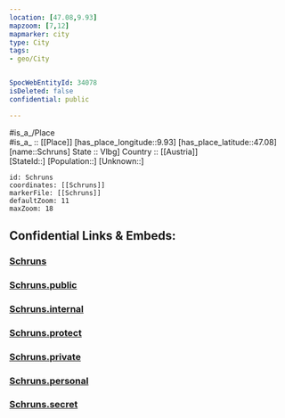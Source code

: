 ```yaml
---
location: [47.08,9.93] 
mapzoom: [7,12] 
mapmarker: city 
type: City
tags:
- geo/City


SpocWebEntityId: 34078
isDeleted: false
confidential: public

---
```

#is_a_/Place  
#is_a_ :: [[Place]] 
[has_place_longitude::9.93] 
[has_place_latitude::47.08] 
[name::Schruns] 
State :: Vlbg] 
Country :: [[Austria]]  
[StateId::] 
[Population::] 
[Unknown::] 


```leaflet
id: Schruns
coordinates: [[Schruns]] 
markerFile: [[Schruns]] 
defaultZoom: 11 
maxZoom: 18
```


## Confidential Links & Embeds: 

### [Schruns](/_Standards/Earth/Continent/Europe/Europe~Central/Austria/Austrias_States/Vorarlberg/City/Schruns.md) 

### [Schruns.public](/_public/Earth/Continent/Europe/Europe~Central/Austria/Austrias_States/Vorarlberg/City/Schruns.public.md) 

### [Schruns.internal](/_internal/Earth/Continent/Europe/Europe~Central/Austria/Austrias_States/Vorarlberg/City/Schruns.internal.md) 

### [Schruns.protect](/_protect/Earth/Continent/Europe/Europe~Central/Austria/Austrias_States/Vorarlberg/City/Schruns.protect.md) 

### [Schruns.private](/_private/Earth/Continent/Europe/Europe~Central/Austria/Austrias_States/Vorarlberg/City/Schruns.private.md) 

### [Schruns.personal](/_personal/Earth/Continent/Europe/Europe~Central/Austria/Austrias_States/Vorarlberg/City/Schruns.personal.md) 

### [Schruns.secret](/_secret/Earth/Continent/Europe/Europe~Central/Austria/Austrias_States/Vorarlberg/City/Schruns.secret.md)

